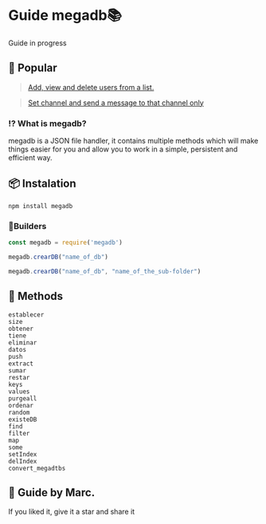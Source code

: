 # Guide megadb📚
Guide in progress
##  📖 Popular

> [Add, view and delete users from a list.](https://github.com/elmarcz/Easy-megadb/blob/main/src/Add-and-delete-users.js)

> [Set channel and send a message to that channel only]()

### ⁉ What is megadb? 
megadb is a JSON file handler, it contains multiple methods which will make things easier for you and allow you to work in a simple, persistent and efficient way.

## 📦 Instalation
```
npm install megadb
```
### 🧱Builders
```js
const megadb = require('megadb')

megadb.crearDB("name_of_db")

megadb.crearDB("name_of_db", "name_of_the_sub-folder")
```
## 🗻 Methods
```
establecer
size
obtener
tiene
eliminar
datos
push
extract
sumar
restar
keys
values
purgeall
ordenar
random
existeDB
find
filter
map
some
setIndex
delIndex
convert_megadtbs
```
## 👤 Guide by Marc.
 If you liked it, give it a star and share it
